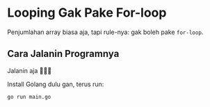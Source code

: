 # Looping Gak Pake For-loop

Penjumlahan array biasa aja, tapi rule-nya: gak boleh pake `for-loop`.

## Cara Jalanin Programnya
Jalanin aja 🤡🤡🤡

Install Golang dulu gan, terus run:

```
go run main.go
```
